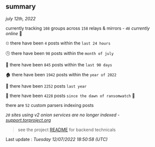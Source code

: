 
## summary
_july 12th, 2022_

currently tracking `108` groups across `158` relays & mirrors - _`46` currently online_ 📡

⏲ there have been `4` posts within the `last 24 hours`

🕓 there have been `98` posts within the `month of july`

📅 there have been `845` posts within the `last 90 days`

🏚 there have been `1942` posts within the `year of 2022`

🚀 there have been `2252` posts `last year`

🦕 there have been `4228` posts `since the dawn of ransomwatch` 🐣

there are `52` custom parsers indexing posts

_`20` sites using v2 onion services are no longer indexed - [support.torproject.org](https://support.torproject.org/onionservices/v2-deprecation/)_

> see the project [README](https://github.com/jmousqueton/ransomwatch#readme) for backend technicals



Last update : _Tuesday 12/07/2022 18:50:58 (UTC)_

